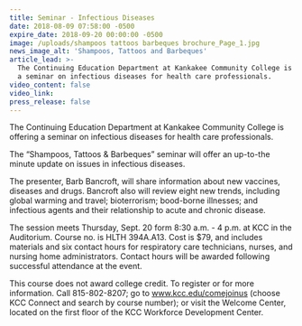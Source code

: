 ```yaml
---
title: Seminar - Infectious Diseases
date: 2018-08-09 07:58:00 -0500
expire_date: 2018-09-20 00:00:00 -0500
image: /uploads/shampoos tattoos barbeques brochure_Page_1.jpg
news_image_alt: 'Shampoos, Tattoos and Barbeques'
article_lead: >-
  The Continuing Education Department at Kankakee Community College is offering
  a seminar on infectious diseases for health care professionals.
video_content: false
video_link:
press_release: false
---
```


The Continuing Education Department at Kankakee Community College is offering a seminar on infectious diseases for health care professionals.

The “Shampoos, Tattoos & Barbeques” seminar will offer an up-to-the minute update on issues in infectious diseases.

The presenter, Barb Bancroft, will share information about new vaccines, diseases and drugs. Bancroft also will review eight new trends, including global warming and travel; bioterrorism; bood-borne illnesses; and infectious agents and their relationship to acute and chronic disease.

The session meets Thursday, Sept. 20 form 8:30 a.m. - 4 p.m. at KCC in the Auditorium. Course no. is HLTH 394A.A13. Cost is $79, and includes materials and six contact hours for respiratory care technicians, nurses, and nursing home administrators. Contact hours will be awarded following successful attendance at the event.

This course does not award college credit. To register or for more information. Call 815-802-8207; go to www.kcc.edu/comejoinus (choose KCC Connect and search by course number); or visit the Welcome Center, located on the first floor of the KCC Workforce Development Center.